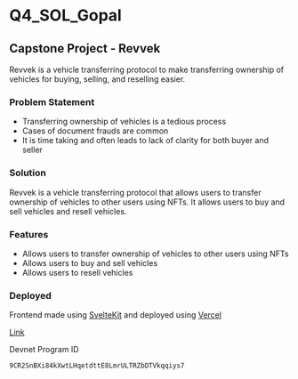 # Q4_SOL_Gopal

## Capstone Project - Revvek
Revvek is a vehicle transferring protocol to make transferring ownership of vehicles for buying, selling, and reselling easier.

### Problem Statement
- Transferring ownership of vehicles is a tedious process
- Cases of document frauds are common
- It is time taking and often leads to lack of clarity for both buyer and seller

### Solution
Revvek is a vehicle transferring protocol that allows users to transfer ownership of vehicles to other users using NFTs. It allows users to buy and sell vehicles and resell vehicles.

### Features

- Allows users to transfer ownership of vehicles to other users using NFTs
- Allows users to buy and sell vehicles
- Allows users to resell vehicles

### Deployed
Frontend made using [SvelteKit](https://svelte.dev/) and deployed using [Vercel](https://vercel.com/)

[Link](https://revvek-svm.vercel.app/)

Devnet Program ID

```
9CR2SnBXi84kXwtLHqetdttE8LmrULTRZbDTVkqqiys7
```
